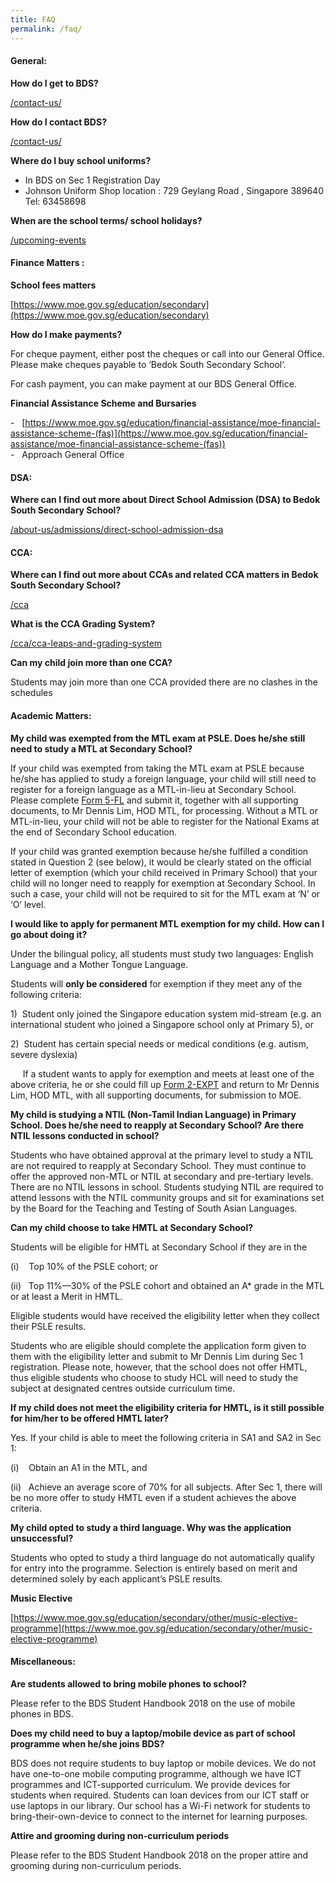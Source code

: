 ```yaml
---
title: FAQ
permalink: /faq/
---
```

#### General:

**How do I get to BDS?**

[/contact-us/](/contact-us/)

**How do I contact BDS?**

[/contact-us/](/contact-us/)

**Where do I buy school uniforms?**

* In BDS on Sec 1 Registration Day   
* Johnson Uniform Shop location : 729 Geylang Road , Singapore 389640 Tel: 63458698   

**When are the school terms/ school holidays?**

[/upcoming-events](/upcoming-events)  
#### Finance Matters :  

**School fees matters**

[https://www.moe.gov.sg/education/secondary](https://www.moe.gov.sg/education/secondary)  

**How do I make payments?**

For cheque payment, either post the cheques or call into our General Office. Please make cheques payable to ‘Bedok South Secondary School’.

For cash payment, you can make payment at our BDS General Office.

**Financial Assistance Scheme and Bursaries**

\-   [https://www.moe.gov.sg/education/financial-assistance/moe-financial-assistance-scheme-(fas)](https://www.moe.gov.sg/education/financial-assistance/moe-financial-assistance-scheme-(fas))  
\-   Approach General Office

#### DSA: 

**Where can I find out more about Direct School Admission (DSA) to Bedok South Secondary School?**

[/about-us/admissions/direct-school-admission-dsa](/about-us/admissions/direct-school-admission-dsa)  
  

#### CCA:  

**Where can I find out more about CCAs and related CCA matters in Bedok South Secondary School?**

[/cca](/cca)  
  

**What is the CCA Grading System?**

[/cca/cca-leaps-and-grading-system](/cca/cca-leaps-and-grading-system)  

**Can my child join more than one CCA?**

Students may join more than one CCA provided there are no clashes in the schedules

#### Academic Matters:  

**My child was exempted from the MTL exam at PSLE. Does he/she still need to study a MTL at Secondary School?**

If your child was exempted from taking the MTL exam at PSLE because he/she has applied to study a foreign language, your child will still need to register for a foreign language as a MTL-in-lieu at Secondary School. Please complete [Form 5-FL](/files/Form%205%20-%20FL.pdf) and submit it, together with all supporting documents, to Mr Dennis Lim, HOD MTL, for processing. Without a MTL or MTL-in-lieu, your child will not be able to register for the National Exams at the end of Secondary School education.

If your child was granted exemption because he/she fulfilled a condition stated in Question 2 (see below), it would be clearly stated on the official letter of exemption (which your child received in Primary School) that your child will no longer need to reapply for exemption at Secondary School. In such a case, your child will not be required to sit for the MTL exam at ‘N’ or ‘O’ level.  

**I would like to apply for permanent MTL exemption for my child. How can I go about doing it?**

Under the bilingual policy, all students must study two languages: English Language and a Mother Tongue Language.

  

Students will **only be considered** for exemption if they meet any of the following criteria:  

1)  Student only joined the Singapore education system mid-stream (e.g. an international student who joined a Singapore school only at Primary 5), or

2)  Student has certain special needs or medical conditions (e.g. autism, severe dyslexia)  

     If a student wants to apply for exemption and meets at least one of the above criteria, he or she could fill up [Form 2-EXPT](/files/Form%202%20-%20EXPT.pdf) and return to Mr Dennis Lim, HOD MTL, with all supporting documents, for submission to MOE. 

**My child is studying a NTIL (Non-Tamil Indian Language) in Primary School. Does he/she need to reapply at Secondary School? Are there NTIL lessons conducted in school?**  

Students who have obtained approval at the primary level to study a NTIL are not required to reapply at Secondary School. They must continue to offer the approved non-MTL or NTIL at secondary and pre-tertiary levels. There are no NTIL lessons in school. Students studying NTIL are required to attend lessons with the NTIL community groups and sit for examinations set by the Board for the Teaching and Testing of South Asian Languages.  

**Can my child choose to take HMTL at Secondary School?**

Students will be eligible for HMTL at Secondary School if they are in the 

(i)    Top 10% of the PSLE cohort; or  

(ii)   Top 11%—30% of the PSLE cohort and obtained an A\* grade in the MTL or at least a Merit in HMTL.  

Eligible students would have received the eligibility letter when they collect their PSLE results. 

Students who are eligible should complete the application form given to them with the eligibility letter and submit to Mr Dennis Lim during Sec 1 registration. Please note, however, that the school does not offer HMTL, thus eligible students who choose to study HCL will need to study the subject at designated centres outside curriculum time.

**If my child does not meet the eligibility criteria for HMTL, is it still possible for him/her to be offered HMTL later?**

Yes. If your child is able to meet the following criteria in SA1 and SA2 in Sec 1:

(i)    Obtain an A1 in the MTL, and  

(ii)   Achieve an average score of 70% for all subjects. After Sec 1, there will be no more offer to study HMTL even if a student achieves the above criteria. 

**My child opted to study a third language. Why was the application unsuccessful?**  

Students who opted to study a third language do not automatically qualify for entry into the programme. Selection is entirely based on merit and determined solely by each applicant’s PSLE results. 

**Music Elective**  

[https://www.moe.gov.sg/education/secondary/other/music-elective-programme](https://www.moe.gov.sg/education/secondary/other/music-elective-programme)

#### Miscellaneous:

**Are students allowed to bring mobile phones to school?**  

Please refer to the BDS Student Handbook 2018 on the use of mobile phones in BDS.  

**Does my child need to buy a laptop/mobile device as part of school programme when he/she joins BDS?**

BDS does not require students to buy laptop or mobile devices. We do not have one-to-one mobile computing programme, although we have ICT programmes and ICT-supported curriculum. We provide devices for students when required. Students can loan devices from our ICT staff or use laptops in our library. Our school has a Wi-Fi network for students to bring-their-own-device to connect to the internet for learning purposes.  

**Attire and grooming during non-curriculum periods**  

Please refer to the BDS Student Handbook 2018 on the proper attire and grooming during non-curriculum periods.